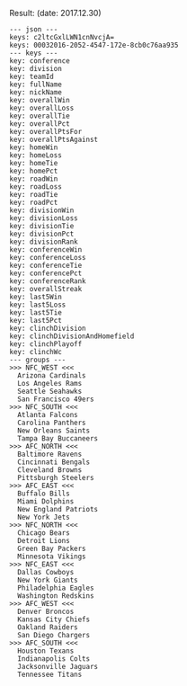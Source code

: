 Result: (date: 2017.12.30)

    --- json ---
    keys: c2ltcGxlLWN1cnNvcjA=
    keys: 00032016-2052-4547-172e-8cb0c76aa935
    --- keys ---
    key: conference
    key: division
    key: teamId
    key: fullName
    key: nickName
    key: overallWin
    key: overallLoss
    key: overallTie
    key: overallPct
    key: overallPtsFor
    key: overallPtsAgainst
    key: homeWin
    key: homeLoss
    key: homeTie
    key: homePct
    key: roadWin
    key: roadLoss
    key: roadTie
    key: roadPct
    key: divisionWin
    key: divisionLoss
    key: divisionTie
    key: divisionPct
    key: divisionRank
    key: conferenceWin
    key: conferenceLoss
    key: conferenceTie
    key: conferencePct
    key: conferenceRank
    key: overallStreak
    key: last5Win
    key: last5Loss
    key: last5Tie
    key: last5Pct
    key: clinchDivision
    key: clinchDivisionAndHomefield
    key: clinchPlayoff
    key: clinchWc
    --- groups ---
    >>> NFC_WEST <<<
      Arizona Cardinals
      Los Angeles Rams
      Seattle Seahawks
      San Francisco 49ers
    >>> NFC_SOUTH <<<
      Atlanta Falcons
      Carolina Panthers
      New Orleans Saints
      Tampa Bay Buccaneers
    >>> AFC_NORTH <<<
      Baltimore Ravens
      Cincinnati Bengals
      Cleveland Browns
      Pittsburgh Steelers
    >>> AFC_EAST <<<
      Buffalo Bills
      Miami Dolphins
      New England Patriots
      New York Jets
    >>> NFC_NORTH <<<
      Chicago Bears
      Detroit Lions
      Green Bay Packers
      Minnesota Vikings
    >>> NFC_EAST <<<
      Dallas Cowboys
      New York Giants
      Philadelphia Eagles
      Washington Redskins
    >>> AFC_WEST <<<
      Denver Broncos
      Kansas City Chiefs
      Oakland Raiders
      San Diego Chargers
    >>> AFC_SOUTH <<<
      Houston Texans
      Indianapolis Colts
      Jacksonville Jaguars
      Tennessee Titans

